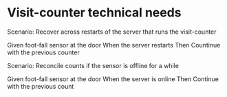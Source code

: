 # Visit-counter technical needs

Scenario: Recover across restarts of the server
that runs the visit-counter

  Given foot-fall sensor at the door
  When the server restarts
  Then Countinue with the previous counter
  
Scenario: Reconcile counts if the sensor is offline for a while

  Given foot-fall sensor at the door
  When the server is online
  Then Continue with the previous count
